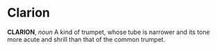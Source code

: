 # Clarion

**CLARION**, _noun_ A kind of trumpet, whose tube is narrower and its tone more acute and shrill than that of the common trumpet.